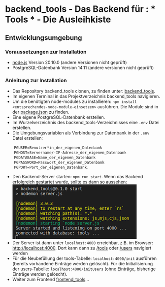 # backend_tools - Das Backend für : * Tools * - Die Ausleihkiste 

## Entwicklungsumgebung

### Voraussetzungen zur Installation

- [node.js](nodejs.org) Version 20.10.0 (andere Versionen nicht geprüft)
- PostgreSQL-Datenbank Version 14.11 (andere versionen nicht geprüft)

### Anleitung zur Installation

- Das Repository backend_tools clonen, zu finden unter: [backend_tools](https://github.com/eliseHtw/backend_tools.git).
- Im eigenen Terminal in das Projektverzeichnis backend_tools navigieren.
- Um die benötigten node-modules zu installieren: `npm install <entsprechendes-node-module-einsetzen>` ausführen. Die Module sind in der [package.json](https://github.com/eliseHtw/backend_tools/blob/main/package.json) zu finden.
- Eine eigene PostgreSQL-Datenbank erstellen.
- Im Wurzelverzeichnis des backend_tools-Verzeichnisses eine `.env` Datei erstellen. 
- Die Umgebungsvariablen als Verbindung zur Datenbank in der `.env` Datei erstellen:
```env
    PGUSER=Benutzer*in_der_eigenen_Datenbank
    PGHOST=Servername/-IP-Adresse_der_eigenen_Datenbank
    PGDATABASE=Name_der_eigenen_Datenbank
    PGPASSWORD=Passwort_der_eigenen_Datenbank
    PGPORT=Port_der_eigenen_Datenbank.
```
- Den Backend-Server starten: `npm run start`. Wenn das Backend erfolgreich gestartet wurde, sollte es dann so aussehen:  
![backend_started](https://github.com/eliseHtw/backend_tools/blob/main/images_readme/backend_started.png)
- Der Server ist dann unter `localhost:4000` erreichbar, z.B. im Browser: [http://localhost:4000](http://localhost:4000). Dort kann dann zu [/tools](http://localhost:4000/tools) oder [/users](http://localhost:4000/users) navigiert werden
- Für die Neubefüllung der tools-Tabelle: `localhost:4000/init` ausführen (bereits vorhandene Einträge werden gelöscht). Für die Initialisierung der users-Tabelle: `localhost:4000/initUsers` (ohne Einträge, bisherige Einträge werden gelöscht).
- Weiter zum Frontend [frontend_tools](https://github.com/eliseHtw/frontend_tools.git)...